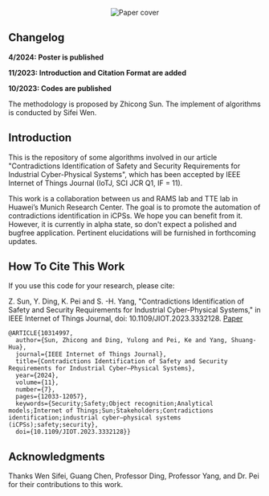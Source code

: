 <p align="center">
  <img alt="Paper cover" src="https://github.com/zhicongsun/Identifying-Contradictions-in-Safety-and-Security-Requirements-for-iCPSs/blob/main/poster.jpeg?raw=true">
</p>

## Changelog

**4/2024: Poster is published**

**11/2023: Introduction and Citation Format are added**

**10/2023: Codes are published**

The methodology is proposed by Zhicong Sun. The implement of algorithms is conducted by Sifei Wen.


## Introduction
This is the repository of some algorithms involved in our article "Contradictions Identification of Safety and Security Requirements for Industrial Cyber-Physical Systems", which has been accepted by IEEE Internet of Things Journal (IoTJ, SCI JCR Q1, IF = 11).

This work is a collaboration between us and RAMS lab and TTE lab in Huawei’s Munich Research Center. The goal is to promote the automation of contradictions identification in iCPSs. We hope you can benefit from it. However, it is currently in alpha state, so don't expect a polished and bugfree application. Pertinent elucidations will be furnished in forthcoming updates. 

## How To Cite This Work
If you use this code for your research, please cite:

Z. Sun, Y. Ding, K. Pei and S. -H. Yang, "Contradictions Identification of Safety and Security Requirements for Industrial Cyber-Physical Systems," in IEEE Internet of Things Journal, doi: 10.1109/JIOT.2023.3332128. [Paper](https://doi.org/10.1109/JIOT.2023.3332128)


```
@ARTICLE{10314997,
  author={Sun, Zhicong and Ding, Yulong and Pei, Ke and Yang, Shuang-Hua},
  journal={IEEE Internet of Things Journal}, 
  title={Contradictions Identification of Safety and Security Requirements for Industrial Cyber–Physical Systems}, 
  year={2024},
  volume={11},
  number={7},
  pages={12033-12057},
  keywords={Security;Safety;Object recognition;Analytical models;Internet of Things;Sun;Stakeholders;Contradictions identification;industrial cyber–physical systems (iCPSs);safety;security},
  doi={10.1109/JIOT.2023.3332128}}
```

## Acknowledgments
Thanks Wen Sifei, Guang Chen, Professor Ding, Professor Yang, and Dr. Pei for their contributions to this work.
